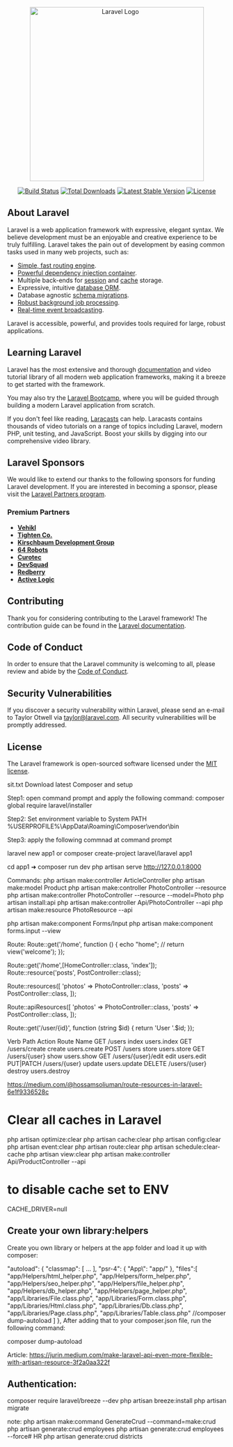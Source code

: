 <p align="center"><a href="https://laravel.com" target="_blank"><img src="https://raw.githubusercontent.com/laravel/art/master/logo-lockup/5%20SVG/2%20CMYK/1%20Full%20Color/laravel-logolockup-cmyk-red.svg" width="400" alt="Laravel Logo"></a></p>

<p align="center">
<a href="https://github.com/laravel/framework/actions"><img src="https://github.com/laravel/framework/workflows/tests/badge.svg" alt="Build Status"></a>
<a href="https://packagist.org/packages/laravel/framework"><img src="https://img.shields.io/packagist/dt/laravel/framework" alt="Total Downloads"></a>
<a href="https://packagist.org/packages/laravel/framework"><img src="https://img.shields.io/packagist/v/laravel/framework" alt="Latest Stable Version"></a>
<a href="https://packagist.org/packages/laravel/framework"><img src="https://img.shields.io/packagist/l/laravel/framework" alt="License"></a>
</p>

## About Laravel

Laravel is a web application framework with expressive, elegant syntax. We believe development must be an enjoyable and creative experience to be truly fulfilling. Laravel takes the pain out of development by easing common tasks used in many web projects, such as:

- [Simple, fast routing engine](https://laravel.com/docs/routing).
- [Powerful dependency injection container](https://laravel.com/docs/container).
- Multiple back-ends for [session](https://laravel.com/docs/session) and [cache](https://laravel.com/docs/cache) storage.
- Expressive, intuitive [database ORM](https://laravel.com/docs/eloquent).
- Database agnostic [schema migrations](https://laravel.com/docs/migrations).
- [Robust background job processing](https://laravel.com/docs/queues).
- [Real-time event broadcasting](https://laravel.com/docs/broadcasting).

Laravel is accessible, powerful, and provides tools required for large, robust applications.

## Learning Laravel

Laravel has the most extensive and thorough [documentation](https://laravel.com/docs) and video tutorial library of all modern web application frameworks, making it a breeze to get started with the framework.

You may also try the [Laravel Bootcamp](https://bootcamp.laravel.com), where you will be guided through building a modern Laravel application from scratch.

If you don't feel like reading, [Laracasts](https://laracasts.com) can help. Laracasts contains thousands of video tutorials on a range of topics including Laravel, modern PHP, unit testing, and JavaScript. Boost your skills by digging into our comprehensive video library.

## Laravel Sponsors

We would like to extend our thanks to the following sponsors for funding Laravel development. If you are interested in becoming a sponsor, please visit the [Laravel Partners program](https://partners.laravel.com).

### Premium Partners

- **[Vehikl](https://vehikl.com)**
- **[Tighten Co.](https://tighten.co)**
- **[Kirschbaum Development Group](https://kirschbaumdevelopment.com)**
- **[64 Robots](https://64robots.com)**
- **[Curotec](https://www.curotec.com/services/technologies/laravel)**
- **[DevSquad](https://devsquad.com/hire-laravel-developers)**
- **[Redberry](https://redberry.international/laravel-development)**
- **[Active Logic](https://activelogic.com)**

## Contributing

Thank you for considering contributing to the Laravel framework! The contribution guide can be found in the [Laravel documentation](https://laravel.com/docs/contributions).

## Code of Conduct

In order to ensure that the Laravel community is welcoming to all, please review and abide by the [Code of Conduct](https://laravel.com/docs/contributions#code-of-conduct).

## Security Vulnerabilities

If you discover a security vulnerability within Laravel, please send an e-mail to Taylor Otwell via [taylor@laravel.com](mailto:taylor@laravel.com). All security vulnerabilities will be promptly addressed.

## License

The Laravel framework is open-sourced software licensed under the [MIT license](https://opensource.org/licenses/MIT).

sit.txt
Download latest Composer and setup

Step1: open command prompt and apply the following command:
composer global require laravel/installer

Step2: Set environment variable to System PATH
%USERPROFILE%\AppData\Roaming\Composer\vendor\bin

Step3: apply the following commnad at command prompt

laravel new app1
or
composer create-project laravel/laravel app1


 cd app1
➜ composer run dev
php artisan serve
http://127.0.0.1:8000


Commands:
php artisan make:controller ArticleController
php artisan make:model Product
php artisan make:controller PhotoController --resource
php artisan make:controller PhotoController --resource --model=Photo
php artisan install:api
php artisan make:controller Api/PhotoController --api
php artisan make:resource PhotoResource --api

php artisan make:component Forms/Input
php artisan make:component forms.input --view

Route:
Route::get('/home', function () {
    echo "home";
   // return view('welcome');
});

Route::get('/home',[HomeController::class, 'index']);
Route::resource('posts', PostController::class);

Route::resources([
    'photos' => PhotoController::class,
    'posts' => PostController::class,
]);

Route::apiResources([
    'photos' => PhotoController::class,
    'posts' => PostController::class,
]);

Route::get('/user/{id}', function (string $id) {
    return 'User '.$id;
});


Verb          Path                        Action  Route Name
GET           /users                      index   users.index
GET           /users/create               create  users.create
POST          /users                      store   users.store
GET           /users/{user}               show    users.show
GET           /users/{user}/edit          edit    users.edit
PUT|PATCH     /users/{user}               update  users.update
DELETE        /users/{user}               destroy users.destroy



https://medium.com/@hossamsoliuman/route-resources-in-laravel-6e1f9336528c

<input name="_token" type="hidden" value="{{ csrf_token() }}"/>


Clear all caches in Laravel
===========================
php artisan optimize:clear
php artisan cache:clear
php artisan config:clear
php artisan event:clear
php artisan route:clear
php artisan schedule:clear-cache
php artisan view:clear
php artisan make:controller Api/ProductController --api


to disable cache set to ENV
================
CACHE_DRIVER=null



Create your own library:helpers
-------------------------------

Create you own library or helpers at the app folder and load it up with composer:

"autoload": {
    "classmap": [
        ...
    ],
    "psr-4": {
        "App\\": "app/"
    },
   "files":[
            "app/Helpers/html_helper.php",
            "app/Helpers/form_helper.php",
            "app/Helpers/seo_helper.php",
            "app/Helpers/file_helper.php",
            "app/Helpers/db_helper.php",
            "app/Helpers/page_helper.php",
            "app/Libraries/File.class.php",
            "app/Libraries/Form.class.php",
            "app/Libraries/Html.class.php",
            "app/Libraries/Db.class.php",
            "app/Libraries/Page.class.php",
            "app/Libraries/Table.class.php"
            //composer dump-autoload
        ]
},
After adding that to your composer.json file, run the following command:

composer dump-autoload


Article:
https://jurin.medium.com/make-laravel-api-even-more-flexible-with-artisan-resource-3f2a0aa322f


Authentication:
------------------------
composer require laravel/breeze --dev
php artisan breeze:install
php artisan migrate


note:  php artisan make:command GenerateCrud --command=make:crud
php artisan generate:crud employees
php artisan generate:crud employees --force# HR
php artisan generate:crud districts  
